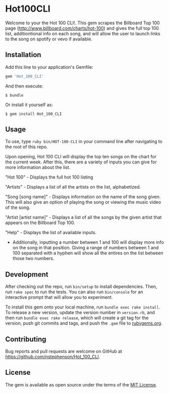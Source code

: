 # Hot100CLI

Welcome to your the Hot 100 CLI!. This gem scrapes the Billboard Top 100 page (http://www.billboard.com/charts/hot-100) and gives the full top 100 list, additiontional info on each song, and will allow the user to launch links to the song on spotify or vevo if available.

## Installation

Add this line to your application's Gemfile:

```ruby
gem 'Hot_100_CLI'
```

And then execute:

    $ bundle

Or install it yourself as:

    $ gem install Hot_100_CLI

## Usage

To use, type `ruby bin/HOT-100-CLI` in your command line after navigating to the root of this repo.

Upon opening, Hot 100 CLI will display the top ten songs on the chart for the current week. After this, there are a variety of inputs you can give for more information about the list.

"Hot 100" - Displays the full hot 100 listing

"Artists" - Displays a list of all the artists on the list, alphabetized.

"Song [song name]" - Displays information on the name of the song given. This will also give an option of playing the song or viewing the music video of the song.

"Artist [artist name]" - Displays a list of all the songs by the given artist that appears on the Billboard Top 100.

"Help" - Displays the list of available inputs.

- Additionally, inputting a number between 1 and 100 will display more info on the song in that position. Giving a range of numbers between 1 and 100 separated with a hyphen will show all the entires on the list between those two numbers.

## Development

After checking out the repo, run `bin/setup` to install dependencies. Then, run `rake spec` to run the tests. You can also run `bin/console` for an interactive prompt that will allow you to experiment.

To install this gem onto your local machine, run `bundle exec rake install`. To release a new version, update the version number in `version.rb`, and then run `bundle exec rake release`, which will create a git tag for the version, push git commits and tags, and push the `.gem` file to [rubygems.org](https://rubygems.org).

## Contributing

Bug reports and pull requests are welcome on GitHub at https://github.com/nstephenson/Hot_100_CLI.


## License

The gem is available as open source under the terms of the [MIT License](http://opensource.org/licenses/MIT).

